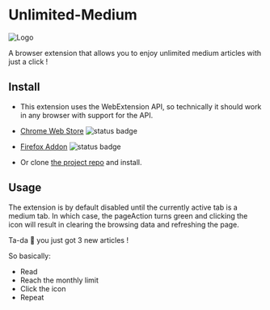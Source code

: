 # Unlimited-Medium
![Logo](https://github.com/issammani/unlimited-medium/blob/master/assets/unlimited-medium-logo.png?raw=true)

A browser extension that allows you to enjoy unlimited medium articles with just a click !


## Install
- This extension uses the WebExtension API, so technically it should work in any browser with support for the API.

- [Chrome Web Store]() ![status badge](https://img.shields.io/badge/status-pending--review-orange)
- [Firefox Addon]() ![status badge](https://img.shields.io/badge/status-pending--review-orange)
- Or clone [the project repo](https://github.com/issammani/unlimited-medium) and install.

## Usage
The extension is by default disabled until the currently active tab is a medium tab. In which case, the pageAction turns green and clicking the icon will result in clearing the browsing data and refreshing the page. 

Ta-da 🎉 you just got 3 new articles !

So basically: 
- Read
- Reach the monthly limit
- Click the icon
- Repeat
